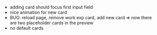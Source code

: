 - adding card should focus first input field
- nice animation for new card
- BUG: reload page, remove work exp card, add new card => now there are two placeholder cards in the preview
- no default cards
